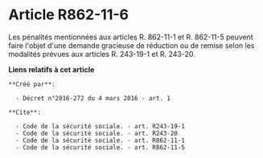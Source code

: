 # Article R862-11-6

Les pénalités mentionnées aux articles R. 862-11-1 et R. 862-11-5 peuvent faire l'objet d'une demande gracieuse de réduction
ou de remise selon les modalités prévues aux articles R. 243-19-1 et R. 243-20.

**Liens relatifs à cet article**

	**Créé par**:

	  - Décret n°2016-272 du 4 mars 2016 - art. 1

	**Cite**:

	  - Code de la sécurité sociale. - art. R243-19-1
	  - Code de la sécurité sociale. - art. R243-20
	  - Code de la sécurité sociale. - art. R862-11-1
	  - Code de la sécurité sociale. - art. R862-11-5
